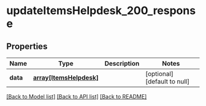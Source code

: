 # updateItemsHelpdesk_200_response

## Properties
Name | Type | Description | Notes
------------ | ------------- | ------------- | -------------
**data** | [**array[ItemsHelpdesk]**](ItemsHelpdesk.md) |  | [optional] [default to null]

[[Back to Model list]](../README.md#documentation-for-models) [[Back to API list]](../README.md#documentation-for-api-endpoints) [[Back to README]](../README.md)


